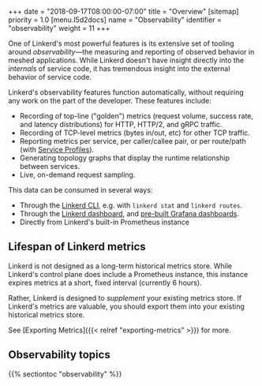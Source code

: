 +++
date = "2018-09-17T08:00:00-07:00"
title = "Overview"
[sitemap]
  priority = 1.0
[menu.l5d2docs]
  name = "Observability"
  identifier = "observability"
  weight = 11
+++

One of Linkerd's most powerful features is its extensive set of tooling around
*observability*&mdash;the measuring and reporting of observed behavior in
meshed applications. While Linkerd doesn't have insight directly into the
*internals* of service code, it has tremendous insight into the external
behavior of service code.

Linkerd's observability features function automatically, without requiring any
work on the part of the developer. These features include:

* Recording of top-line ("golden") metrics (request volume, success rate, and latency distributions) for HTTP, HTTP/2, and gRPC traffic.
* Recording of TCP-level metrics (bytes in/out, etc) for other TCP traffic.
* Reporting metrics per service, per caller/callee pair, or per route/path (with [Service Profiles](../features/service-profiles/)).
* Generating topology graphs that display the runtime relationship between services.
* Live, on-demand request sampling.

This data can be consumed in several ways:

* Through the [Linkerd CLI](../cli/), e.g. with `linkerd stat` and `linkerd routes`.
* Through the [Linkerd dashboard](../features/dashboard/), and [pre-built Grafana dashboards](../features/dashboard/#grafana).
* Directly from Linkerd's built-in Prometheus instance

## Lifespan of Linkerd metrics

Linkerd is not designed as a long-term historical metrics store.  While
Linkerd's control plane does include a Prometheus instance, this instance
expires metrics at a short, fixed interval (currently 6 hours).

Rather, Linkerd is designed to *supplement* your existing metrics store. If
Linkerd's metrics are valuable, you should export them into your existing
historical metrics store.

See [Exporting Metrics]({{< relref "exporting-metrics" >}}) for more.

## Observability topics

{{% sectiontoc "observability" %}}
